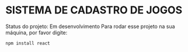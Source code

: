 <h1>SISTEMA DE CADASTRO DE JOGOS</h1>

Status do projeto: Em desenvolvimento
Para rodar esse projeto na sua máquina, por favor digite:


```
npm install react
```
